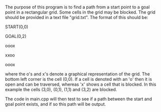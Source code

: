 The purpose of this program is to find a path from a start point to a goal point in a rectangular grid.
Some cells in the grid may be blocked. The grid should be provided in a text file "grid.txt".
The format of this should be:

START(0,0)

GOAL(0,2)

ooox

xxoo

ooox

where the o's and x's denote a graphical representation of the grid. The bottom left corner is the cell (0,0).
If a cell is denoted with an 'o' then it is open and can be traversed, whereas 'x' shows a cell that is blocked.
In this example the cells (3,0), (0,1), (1,1) and (3,2) are blocked.

The code in main.cpp will then test to see if a path between the start and goal point exists, and if so this path will be output.
